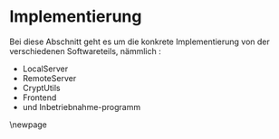 
# Implementierung

Bei diese Abschnitt geht es um die konkrete Implementierung
von der verschiedenen Softwareteils, nämmlich :
* LocalServer 
* RemoteServer
* CryptUtils
* Frontend
* und Inbetriebnahme-programm

\newpage

